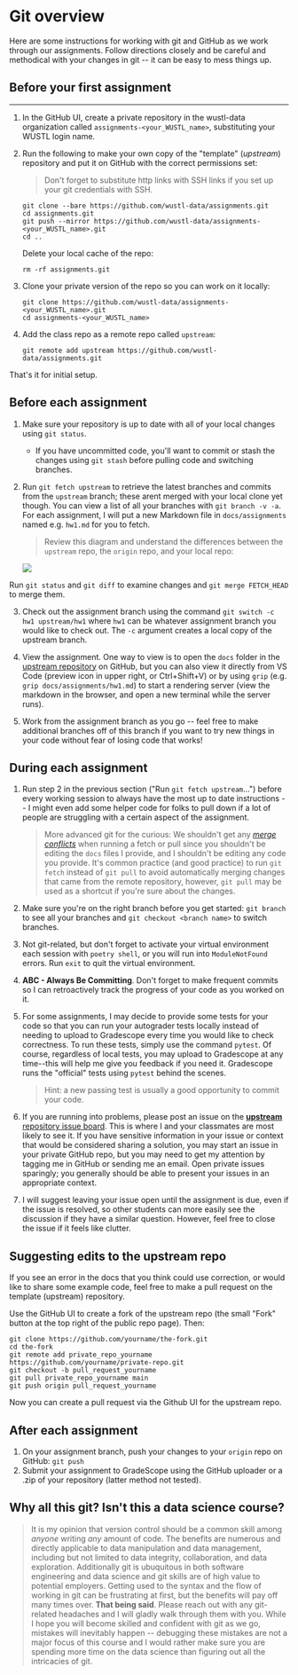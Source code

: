# Git overview
Here are some instructions for working with git and GitHub as we work through our assignments.  Follow directions closely and be careful and methodical with your changes in git -- it can be easy to mess things up. 

## Before your first assignment

----------
1. In the GitHub UI, create a private repository in the wustl-data organization called `assignments-<your_WUSTL_name>`, substituting your WUSTL login name.

2. Run the following to make your own copy of the "template" (_upstream_) repository and put it on GitHub with the correct permissions set:
    > Don't forget to substitute http links with SSH links if you set up your git credentials with SSH.
    ```
    git clone --bare https://github.com/wustl-data/assignments.git
    cd assignments.git
    git push --mirror https://github.com/wustl-data/assignments-<your_WUSTL_name>.git
    cd ..
    ```
    Delete your local cache of the repo:
    ```
    rm -rf assignments.git 
    ```

3. Clone your private version of the repo so you can work on it locally:

    ```
    git clone https://github.com/wustl-data/assignments-<your_WUSTL_name>.git
    cd assignments-<your_WUSTL_name>
    ```

4. Add the class repo as a remote repo called `upstream`:

    ```
    git remote add upstream https://github.com/wustl-data/assignments.git
    ```

That's it for initial setup.

## Before each assignment

1. Make sure your repository is up to date with all of your local changes using `git status`.  
    - If you have uncommitted code, you'll want to commit or stash the changes using `git stash` before pulling code and switching branches.

2. Run `git fetch upstream` to retrieve the latest branches and commits from the `upstream` branch; these arent merged with your local clone yet though. You can view a list of all your branches with `git branch -v -a`. For each assignment, I will put a new Markdown file in `docs/assignments` named e.g. `hw1.md` for you to fetch.
    > Review this diagram and understand the differences between the `upstream` repo, the `origin` repo, and your local repo:

    ![](https://i.stack.imgur.com/cEJjT.png)

Run `git status` and `git diff` to examine changes and `git merge FETCH_HEAD` to merge them.

3. Check out the assignment branch using the command `git switch -c hw1 upstream/hw1` where `hw1` can be whatever assignment branch you would like to check out. The `-c` argument creates a local copy of the upstream branch.

4. View the assignment. One way to view is to open the `docs` folder in the [upstream repository](https://github.com/wustl-data/assignments/tree/main/docs) on GitHub, but you can also view it directly from VS Code (preview icon in upper right, or Ctrl+Shift+V) or by using `grip` (e.g. `grip docs/assignments/hw1.md`) to start a rendering server (view the markdown in the browser, and open a new terminal while the server runs). 

5. Work from the assignment branch as you go -- feel free to make additional branches off of this branch if you want to try new things in your code without fear of losing code that works!

## During each assignment

1. Run step 2 in the previous section ("Run `git fetch upstream`...") before every working session to always have the most up to date instructions -- I might even add some helper code for folks to pull down if a lot of people are struggling with a certain aspect of the assignment.
    > More advanced git for the curious: We shouldn't get any [_merge conflicts_](https://docs.microsoft.com/en-us/visualstudio/version-control/git-resolve-conflicts?view=vs-2022) when running a fetch or pull since you shouldn't be editing the `docs` files I provide, and I shouldn't be editing any code you provide. It's common practice (and good practice) to run `git fetch` instead of `git pull` to avoid automatically merging changes that came from the remote repository, however, `git pull` may be used as a shortcut if you're sure about the changes.

2. Make sure you're on the right branch before you get started: `git branch` to see all your branches and `git checkout <branch name>` to switch branches.

3. Not git-related, but don't forget to activate your virtual environment each session with `poetry shell`, or you will run into `ModuleNotFound` errors. Run `exit` to quit the virtual environment.

4. **ABC - Always Be Committing**. Don't forget to make frequent commits so I can retroactively track the progress of your code as you worked on it.

5. For some assignments, I may decide to provide some tests for your code so that you can run your autograder tests locally instead of needing to upload to Gradescope every time you would like to check correctness. To run these tests, simply use the command `pytest`. Of course, regardless of local tests, you may upload to Gradescope at any time--this will help me give you feedback if you need it. Gradescope runs the "official" tests using `pytest` behind the scenes. 
    > Hint: a new passing test is usually a good opportunity to commit your code.

6. If you are running into problems, please post an issue on the [**upstream** repository issue board](https://github.com/wustl-data/assignments/issues). This is where I and your classmates are most likely to see it. If you have sensitive information in your issue or context that would be considered sharing a solution, you may start an issue in your private GitHub repo, but you may need to get my attention by tagging me in GitHub or sending me an email. Open private issues sparingly; you generally should be able to present your issues in an appropriate context.

7. I will suggest leaving your issue open until the assignment is due, even if the issue is resolved, so other students can more easily see the discussion if they have a similar question. However, feel free to close the issue if it feels like clutter.


## Suggesting edits to the upstream repo

If you see an error in the docs that you think could use correction, or would like to share some example code, feel free to make a pull request on the template (upstream) repository.

Use the GitHub UI to create a fork of the upstream repo (the small "Fork" button at the top right of the public repo page). Then:

```
git clone https://github.com/yourname/the-fork.git
cd the-fork
git remote add private_repo_yourname https://github.com/yourname/private-repo.git
git checkout -b pull_request_yourname
git pull private_repo_yourname main
git push origin pull_request_yourname
```

Now you can create a pull request via the Github UI for the upstream repo.

## After each assignment
1. On your assignment branch, push your changes to your `origin` repo on GitHub: `git push`
2. Submit your assignment to GradeScope using the GitHub uploader or a .zip of your repository (latter method not tested).


## Why all this git? Isn't this a data science course?
> It is my opinion that version control should be a common skill among _anyone_ writing _any_ amount of code. The benefits are numerous and directly applicable to data manipulation and data management, including but not limited to data integrity, collaboration, and data exploration. Additionally git is ubuquitous in both software engineering and data science and git skills are of high value to potential employers. Getting used to the syntax and the flow of working in git can be frustrating at first, but the benefits will pay off many times over. 
> **That being said**. Please reach out with any git-related headaches and I will gladly walk through them with you. While I hope you will become skilled and confident with git as we go, mistakes will inevitably happen -- debugging these mistakes are not a major focus of this course and I would rather make sure you are spending more time on the data science than figuring out all the intricacies of git.